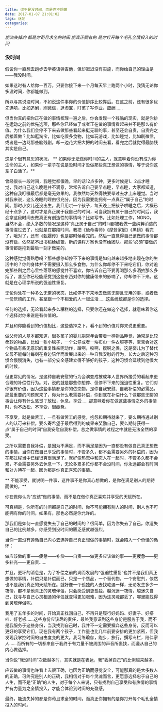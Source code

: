 ```yaml
---
title: 你不是没时间，而是你不想做
date: 2017-01-07 21:01:02
tags: 迷茫
categories:
---
```

*能流失掉的
都是你苟且求全的时间
能真正拥有的
是你打开每个毛孔全情投入的时间*
### 没时间

假设你一直想去跑步去学英语弹吉他，但却迟迟没有实施，而你给自己的理由是——我没时间。

如果这时有人给你一百万，只要你接下来一个月每天早上跑两个小时，我猜无论你多没时间，你都能做到。

所以与其说没时间，不如说这件事你的价值排序比较靠后。在这之前，还有很多优先选项，比如追剧，刷微信，逛淘宝，盯孩子写作业，应酬……
<!--more-->
但当你真的把你正在做的事情梳理一遍之后，你会发现一个残酷的现实，就是你排在运动之前的优先选项，那些你已经做了或者正在做的事情看起来并不是那么有价值。为什么我们会停不下来去做那些看起来挺无聊的事，甚至还会自责，自责完之后接着做？比如逛淘宝，比如吃很多食物，比如玩游戏，比如睡觉，比如刷微信，或者是一边骂那些脑残剧，却一边花大把大把的时间去看，看完之后就觉得最脑残其实是自己。

这是个很有意思的状况，  ** 如果你无法做你时间的主人，就意味着你没有成为你生命的主人，如果你一辈子在说是没时间才没做那些真正想做的事情，等于说你这辈子白活了。**

曾经很长一段时间，我睡觉都很晚，早的话12点多钟，更多时候是1、2点才睡觉，我对自己这么晚睡并不满意，常常告诉自己要早点睡，早点睡，大家都知道，这种自我叮嘱最后都是毫无效果的，我依然每天熬得快要晕过去才上床睡觉。当时对我来说，这么晚睡的理由很充分，因为我需要能拥有一点真正“属于自己”的时间。那时小女儿还没出生，我只用哄一个孩子，每天晚上把孩子哄睡之后，大概已经十点多了，这时才是真正属于我自己的时间，可当我拥有属于自己的时间后，我会拿这段时间去做真正有创造性的事情吗？比如写书，比如处理工作，NONO，当然不会，绝大多数的情况是这种“真正属于自己”的时间都被我做一些纯粹消遣的事情混过去了，也就是在那段时间，我把《绝命毒师》《摩登家庭》《黑镜》看完了，哦对了，还有《甄嬛传》也是那时候看完的。然后一直觉得自己该做的事情都没有做，依然拿不出书稿给编辑，新的课程方案也没有给团队。那些“必须”要做的事情都是拖到最后一刻才做完的。

这种感觉觉得熟悉吗？那些想停却停不下来的事情是如何越来越多地出现在你的生活中的？你的身体并不需要摄入那么多食物，为什么你却停不下来吃它们，你对追完那些剧之后心里空落落的感觉并不喜欢，你告诉自己不要再喝那么多酒抽那么多烟了，甚至你已经能感觉到这些东西对你的健康带来的影响了，你却停不下来。这就是在心理学所说的强迫性重复。

无论你处在一种多么无奈的状态，比如停不下来地去做些无聊且无用的事，或者做一份厌烦的工作，甚至跟一个不相爱的人一起生活……这些统统都是你的选择。

任何的选择，无论看起来多么糟糕的选择，只要你还在做这个选择，就意味着你这个选择对你来说是有价值的。

并且和你能看到的价值相比，这些选择之下，看不到的价值对你来说更重要。

做父母的人基本都知道，很多孩子的婴儿期常年会带着一样物品睡觉，通常是比较柔软的物品，比如一张小毯子，一个公仔或者一块布巾一件衣服等等，宝宝会对这个物品有些无意识的重复性亲昵动作，蹭啊，咬啊，摸啊之类，这是婴儿为了替代父母不能每时每刻在身边陪伴而发展出来的一种自我安慰的行为，长大之后这种习惯会慢慢消失，也有一部分安全感建立得不够好的孩子，这种习惯会延续到他很大的时候。

但更常见的情况，是这种自我安慰的行为会演变成被成年人世界所接受的看起来更合理的补偿性行为。对，说的就是那些你想停、但停不下来的强迫性重复。它们对你很有价值，因为这些事情都是你的依恋物，是你自我安慰、自我补偿的必需品。那最重要的问题就来了，你为什么老需要补偿，你到底在补偿什么？做那些无聊的事会让你有什么感觉？放松，休息，享受……那意味着你在做这些事情之外的事情时，你不放松，不享受，很疲惫。

不享受，就是做苦工，一旦有做苦工的感觉，抱怨和期待就来了，要么期待通过别人的认可来补偿，要么寄希望于最后得到的成果来奖励自己，要么期待获得一点”属于自己的时间”自我安慰自我补偿。总之做事情的过程之中就是无法全然的享受。

之所以需要自我补偿，是因为不满足，而不满足是因为一直都没有做自己真正想做的事情，当你在做自己享受的事情时，不管多久，都不会需要另外的补偿的，因为在那过程当中已经很爽很满足了。就好像热恋中和恋人在一起时，不管多久都不会累，不会需要另外去休息一下，无论多累多忙你都不会没时间，你永远都会有时间和对方待在一起。因为那是你真正喜欢的事情。

** 不能享受，就说明一件事，这件事不是你真心想做的，是你在满足别人的期待而做的。**

你在做你认为”应该”做的事情，而不是在做你真正喜欢并享受的天赋所在。

可真相是，你所有的时间都是自己的时间，你不可能拥有别人的时间，别人也不可能拥有你的时间，如果有，那也必然是你允许的。

那我们是如何一直感觉失去了自己的时间的？很简单，因为你失去了自己。你遗失自己的比例越多，你感受到没时间的匮乏感就越强烈。

当你一直没有遵循自己内心去选择自己真正想做的事情时，就会陷入一个奇怪的循环：

做应该做的事——疲惫——补偿——自责——做更多应该做的事——更疲惫——更多补充——更自责……

并且，更坏的消息是，为了补偿之前的洞而发展的“强迫性重复”也并不是我们真正想做的事情，补偿只是补偿而已，只是一个赝品，一个替代物，一个安慰剂，依然也不是我们真正的天赋所在。就好像一个孤独的人去找艳遇一样，无论发生多少一夜情，都不是他真正的灵魂伴侣，只会感受到更孤独，越沉迷一夜情，越迷失自己，找寻与自己心灵相通的伴侣就变得更加艰难，因为连灵魂都丢了，哪里能找得到灵魂伴侣呢。

我用了五年多的时间，开始真正找回自己，不再只是履行好妈妈、好妻子、好搭档、好老板……这些身份应该尽的责任，最终我意识到这些身份是服务于我，而不是我服务于这些身份，当我找到自己时，我并不一定需要摒弃这些身份，反而可以更好的享受它们。现在我有两个孩子，工作量也比几年前要安排的更加紧密，但我发现我掌控时间的自由度变的更大，我习练瑜伽，跑步，旅行，撰写专栏，陪伴家人……而所有的一切都来自于我终于有力量不被周围的声音所裹挟，而遵从自己的内心做选择。

当你说”我没时间”次数越多时，其实就是在表达，我”丢掉自己”的比例越来越多。

应该做的事情也许看上去很正确，也因为正确而感觉安全，可能那真的是大多数人的正确，可终究是别人的正确，我相信对于每个灵魂而言，更愿意选择忠于自己的人生，而不是“正确”的人生，对于每个人来说，只有找到自己享受和有热情的事情并有力量为之全情投入，才能会体验到时间的充盈感。

最终，能流失掉的都是你苟且求全的时间，而真正你拥有的是你打开每个毛孔全情投入的时间。
